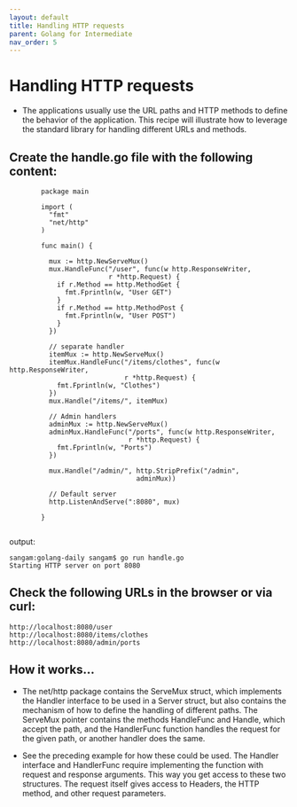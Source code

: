 ```yaml
---
layout: default
title: Handling HTTP requests
parent: Golang for Intermediate
nav_order: 5
---
```



# Handling HTTP requests

- The applications usually use the URL paths and HTTP methods to define the behavior of the application. This recipe will illustrate how to leverage the standard library for handling different URLs and methods.

## Create the handle.go file with the following content:

```
        package main

        import (
          "fmt"
          "net/http"
        )

        func main() {

          mux := http.NewServeMux()
          mux.HandleFunc("/user", func(w http.ResponseWriter, 
                         r *http.Request) {
            if r.Method == http.MethodGet {
              fmt.Fprintln(w, "User GET")
            }
            if r.Method == http.MethodPost {
              fmt.Fprintln(w, "User POST")
            }
          })

          // separate handler
          itemMux := http.NewServeMux()
          itemMux.HandleFunc("/items/clothes", func(w http.ResponseWriter,
                             r *http.Request) {
            fmt.Fprintln(w, "Clothes")
          })
          mux.Handle("/items/", itemMux)

          // Admin handlers
          adminMux := http.NewServeMux()
          adminMux.HandleFunc("/ports", func(w http.ResponseWriter,
                              r *http.Request) {
            fmt.Fprintln(w, "Ports")
          })

          mux.Handle("/admin/", http.StripPrefix("/admin",
                                adminMux))

          // Default server
          http.ListenAndServe(":8080", mux)

        }


```
output:

```
sangam:golang-daily sangam$ go run handle.go
Starting HTTP server on port 8080
```
## Check the following URLs in the browser or via curl:

    http://localhost:8080/user
    http://localhost:8080/items/clothes
    http://localhost:8080/admin/ports
    
    
## How it works...

- The net/http package contains the ServeMux struct, which implements the Handler interface to be used in a Server struct, but also contains the mechanism of how to define the handling of different paths. The ServeMux pointer contains the methods HandleFunc and Handle, which accept the path, and the HandlerFunc function handles the request for the given path, or another handler does the same. 

- See the preceding example for how these could be used. The Handler interface and HandlerFunc require implementing the function with request and response arguments. This way you get access to these two structures. The request itself gives access to Headers, the HTTP method, and other request parameters.    
